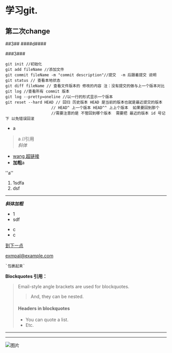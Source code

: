 # 学习git. #
## 第二次change ##
##3##
####d####

###3###

    git init //初始化
    git add fileName //添加文件 
    git commit fileName -m "commit description"//提交  -m 后跟着提交 说明
    git status // 查看本地状态 
    git diff fileName // 查看文件版本的 修改的内容 注：没有提交的做与上一个版本对比
	git log //查看所有 commit 版本
	git log --pretty=oneline //以一行的形式显示一个版本
	git reset --hard HEAD // 回归 历史版本 HEAD 是当前的版本也就是最近提交的版本 
						// HEAD^ 上一个版本 HEAD^^ 上上个版本  如果要回到那个 
						//需要注意的是 不管回到哪个版本  需要把 最近的版本 id 号记下 以免错误回滚



* a <br>
>a //引用 <br>
*斜体*


* [wang 超链接](http://www)<br>
* 
    **加粗**a


''a'' <br>
1. 1sdfa<br>
2. dsf

---
***斜体加粗***<br>
+ 1 <br>
+ sdf

- c
- c


[到下一点][3]

[3]: http://www.baidu.com

<exmpal@example.com>

`` `包裹起来` ``


<strong>Blockquotes 引用：</strong>
> Email-style angle brackets
> are used for blockquotes.
> > And, they can be nested.
> #### Headers in blockquotes
> * You can quote a list.
> * Etc.

***
* * * 






![图片](http://d.hiphotos.baidu.com/zhidao/pic/item/902397dda144ad345a0ed8b4d0a20cf431ad854b.jpg)<br>
